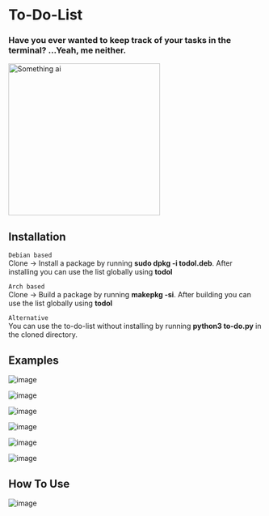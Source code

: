 # To-Do-List

### Have you ever wanted to keep track of your tasks in the terminal? ...Yeah, me neither.

<img src="https://github.com/user-attachments/assets/7e53124d-b362-4fad-af00-ad03633d0ef6" alt="Something ai" width=300px>

## Installation
<code>Debian based</code>
<br>
Clone -> Install a package by running __sudo dpkg -i todol.deb__.
   After installing you can use the list globally using __todol__

<code>Arch based</code>
<br>
Clone -> Build a package by running __makepkg -si__.
   After building you can use the list globally using __todol__

<code>Alternative</code>
<br>
You can use the to-do-list without installing by running __python3 to-do.py__ in the cloned directory.
   
## Examples

![image](https://github.com/user-attachments/assets/00d86376-1582-4736-88ba-5b50d253de03)

![image](https://github.com/user-attachments/assets/1dbca0a6-ca57-4292-931d-89f486a69530)

![image](https://github.com/user-attachments/assets/17f61730-72ab-47c2-b61e-ef6fd15e4269)

![image](https://github.com/user-attachments/assets/01fb6072-f073-44ce-991e-4b545a8ca14d)

![image](https://github.com/user-attachments/assets/ea944eb9-1b08-41e7-a02e-cd64421724a8)

![image](https://github.com/user-attachments/assets/fdb7c8ee-8000-47b5-9e8a-f1d08badd5b9)

## How To Use
![image](https://github.com/user-attachments/assets/3466a504-52ea-4344-9b39-9aeebd25c851)

